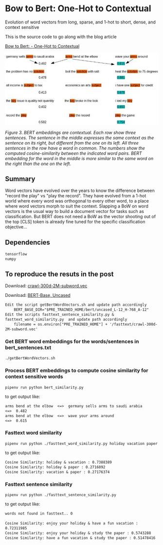 # Bow to Bert: One-Hot to Contextual
Evolution of word vectors from long, sparse, and 1-hot to short, dense, and context sensitive

This is the source code to go along with the blog article

[Bow to Bert: - One-Hot to Contextual](http://xplordat.com/2019/07/22/bow-to-bert-one-hot-to-contextual/)


![Context sensitive embeddings with BERT](./images/bert-similarity.jpg "Context sensitive embeddings with BERT")

*Figure 3. BERT embeddings are contextual. Each row show three sentences. The sentence in the middle expresses the same context as the sentence on its right, but different from the one on its left. All three sentences in the row have a word in common. The numbers show the computed cosine-similarity between the indicated word pairs. BERT embedding for the word in the middle is more similar to the same word on the right than the one on the left.*

##  Summary

Word vectors have evolved over the years to know the difference between "record the play" vs "play the record". They have evolved from a 1-hot world where every word was orthogonal to every other word, to a place where word vectors morph to suit the context. Slapping a BoW on word vectors is the usual way to build a document vector for tasks such as classification. But BERT does not need a BoW as the vector shooting out of the top [CLS] token is already fine tuned for the specific classification objective...

##	Dependencies
	tensorflow
	numpy

## To reproduce the resuts in the post

Download: [crawl-300d-2M-subword.vec](https://dl.fbaipublicfiles.com/fasttext/vectors-english/crawl-300d-2M-subword.zip)

Download: [BERT-Base, Uncased](https://storage.googleapis.com/bert_models/2018_10_18/uncased_L-12_H-768_A-12.zip)

	Edit the script getBertWordVectors.sh and update path accordingly
		BERT_BASE_DIR="$PRE_TRAINED_HOME/bert/uncased_L-12_H-768_A-12"
	Edit the scripts fasttext_sentence_similarity.py & fasttext_word_similarity.py  and update path accordingly
		filename = os.environ["PRE_TRAINED_HOME"] + '/fasttext/crawl-300d-2M-subword.vec'

### Get BERT word embeddings for the words/sentences in bert_sentences.txt

	./getBertWordVectors.sh

### Process BERT embeddings to compute cosine similarity for context sensitive words

	pipenv run python bert_similarity.py

to get output like:

	arms bend at the elbow  <=>  germany sells arms to saudi arabia 			<=>  0.482
	arms bend at the elbow  <=>  wave your arms around 						<=>  0.615
	

### Fasttext word similarity

	pipenv run python ./fasttext_word_similarity.py holiday vacation paper

to get output like:

	Cosine Similarity: holiday & vacation : 0.7388389
	Cosine Similarity: holiday & paper : 0.2716892
	Cosine Similarity: vacation & paper : 0.27176374

### Fasttext sentence similarity

	pipenv run python ./fasttext_sentence_similarity.py

to get output like:

	words not found in fasttext.. 0

	Cosine Similarity: enjoy your holiday & have a fun vacation : 0.72311985
	Cosine Similarity: enjoy your holiday & study the paper : 0.5743288
	Cosine Similarity: have a fun vacation & study the paper : 0.51478416

